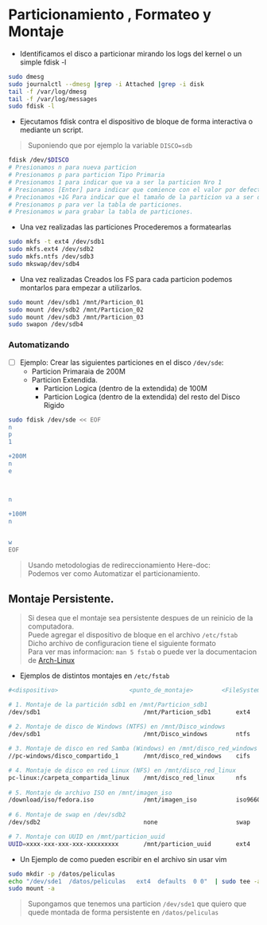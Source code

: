 # Particionamiento , Formateo y Montaje

- Identificamos el disco a particionar mirando los logs del kernel o un simple fdisk -l 
 ```sh
sudo dmesg
sudo journalctl --dmesg |grep -i Attached |grep -i disk
tail -f /var/log/dmesg
tail -f /var/log/messages
sudo fdisk -l 
 ```
- Ejecutamos fdisk contra el dispositivo de bloque de forma interactiva o mediante un script.
> Suponiendo que por ejemplo la variable `DISCO=sdb`
 ```sh
fdisk /dev/$DISCO
# Presionamos n para nueva particion
# Presionamos p para particion Tipo Primaria
# Presionamos 1 para indicar que va a ser la particion Nro 1
# Presionamos [Enter] para indicar que comience con el valor por defecto del disco.
# Precionamos +1G Para indicar que el tamaño de la particion va a ser de 1Gb.
# Presionamos p para ver la tabla de particiones.
# Presionamos w para grabar la tabla de particiones.
 ```
- Una vez realizadas las particiones Procederemos a formatearlas
 ```sh
sudo mkfs -t ext4 /dev/sdb1 
sudo mkfs.ext4 /dev/sdb2 
sudo mkfs.ntfs /dev/sdb3
sudo mkswap/dev/sdb4
 ```
- Una vez realizadas Creados los FS para cada particion podemos montarlos para empezar a utilizarlos.
 ```sh
sudo mount /dev/sdb1 /mnt/Particion_01
sudo mount /dev/sdb2 /mnt/Particion_02
sudo mount /dev/sdb3 /mnt/Particion_03
sudo swapon /dev/sdb4
 ```


### Automatizando

- [ ] Ejemplo: Crear las siguientes particiones en el disco `/dev/sde`:
  - Particion Primaraia de 200M
  - Particion Extendida.
    - Particion Logica (dentro de la extendida)  de 100M
    - Particion Logica (dentro de la extendida)  del resto del Disco Rigido

 ```sh
sudo fdisk /dev/sde << EOF
n
p
1

+200M
n
e



n

+100M
n


w
EOF
 ```
> Usando metodologias de redireccionamiento Here-doc: </br>
> Podemos ver como Automatizar el particionamiento.


## Montaje Persistente.

> Si desea que el montaje sea persistente despues de un reinicio de la computadora. </br>
> Puede agregar el dispositivo de bloque en el archivo `/etc/fstab` </br>
> Dicho archivo de configuracion tiene el siguiente formato </br>
> Para ver mas informacion: `man 5 fstab` o puede ver la documentacion de [Arch-Linux](https://wiki.archlinux.org/title/Fstab_(Espa%C3%B1ol)) </br>

- Ejemplos de distintos montajes en `/etc/fstab`
 ```sh
#<dispositivo>                    <punto_de_montaje>        <FileSystem>    <opciones>                                         <dump>  <pass>

# 1. Montaje de la partición sdb1 en /mnt/Particion_sdb1
/dev/sdb1                             /mnt/Particion_sdb1       ext4          defaults                                             0    2
   
# 2. Montaje de disco de Windows (NTFS) en /mnt/Disco_windows   
/dev/sdb1                             /mnt/Disco_windows        ntfs          defaults                                             0    0

# 3. Montaje de disco en red Samba (Windows) en /mnt/disco_red_windows
//pc-windows/disco_compartido_1       /mnt/disco_red_windows    cifs          username=mi_usuario,password=mi_contraseña,nofail    0    0

# 4. Montaje de disco en red Linux (NFS) en /mnt/disco_red_linux
pc-linux:/carpeta_compartida_linux    /mnt/disco_red_linux      nfs           defaults,nofail                                      0    0
     
# 5. Montaje de archivo ISO en /mnt/imagen_iso     
/download/iso/fedora.iso              /mnt/imagen_iso           iso9660       loop                                                 0    0
     
# 6. Montaje de swap en /dev/sdb2     
/dev/sdb2                             none                      swap          defaults                                             0    0

# 7. Montaje con UUID en /mnt/particion_uuid
UUID=xxxx-xxx-xxx-xxx-xxxxxxxxx       /mnt/particion_uuid       ext4          defaults                                             0    0
 ```


- Un Ejemplo de como pueden escribir en el archivo sin usar vim
 ```sh
 sudo mkdir -p /datos/peliculas
 echo "/dev/sde1  /datos/peliculas   ext4  defaults  0 0"  | sudo tee -a /etc/fstab
 sudo mount -a
 ```
 > Supongamos que tenemos una particion `/dev/sde1` que quiero que quede montada de forma persistente en `/datos/peliculas`

